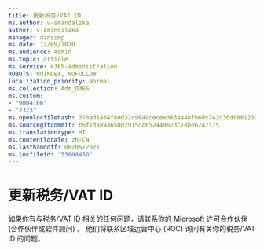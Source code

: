 ```yaml
---
title: 更新税务/VAT ID
ms.author: v-smandalika
author: v-smandalika
manager: dansimp
ms.date: 12/09/2020
ms.audience: Admin
ms.topic: article
ms.service: o365-administration
ROBOTS: NOINDEX, NOFOLLOW
localization_priority: Normal
ms.collection: Adm_O365
ms.custom:
- "9004166"
- "7323"
ms.openlocfilehash: 378ad1434f80d31c9649cecee363a448fb6dc342d36dc06123a59bacfd9d73f0
ms.sourcegitcommit: b5f7da89a650d2915dc652449623c78be6247175
ms.translationtype: MT
ms.contentlocale: zh-CN
ms.lasthandoff: 08/05/2021
ms.locfileid: "53908430"
---
```

# <a name="update-taxvat-id"></a>更新税务/VAT ID

如果你有与税务/VAT ID 相关的任何问题，请联系你的 Microsoft 许可合作伙伴 (合作伙伴或软件顾问) 。 他们将联系区域运营中心 (ROC) 询问有关你的税务/VAT ID 的问题。 